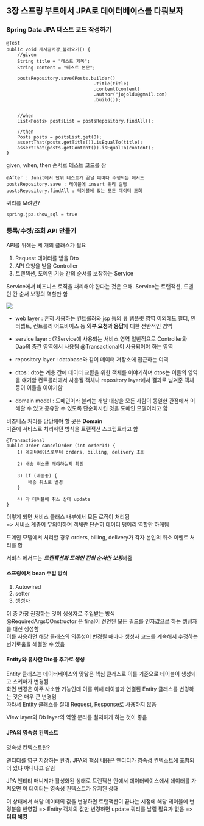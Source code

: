 ## 3장 스프링 부트에서 JPA로 데이터베이스를 다뤄보자


### Spring Data JPA 테스트 코드 작성하기


    @Test
    public void 게시글저장_불러오기() {
        //given
        String title = "테스트 제목";
        String content = "테스트 본문";

        postsRepository.save(Posts.builder()
                                    .title(title)
                                    .content(content)
                                    .author("jojoldu@gmail.com)
                                    .build());


        //when
        List<Posts> postsList = postsRepository.findAll();

        //then
        Posts posts = postsList.get(0);
        assertThat(posts.getTitle()).isEqualTo(title);
        assertThat(posts.getContent()).isEqualTo(content); 
    }


given, when, then 순서로 테스트 코드를 짬

    @After : Junit에서 단위 테스트가 끝날 때마다 수행되는 메서드
    postsRepository.save : 테이블에 insert 쿼리 실행
    postsRepository.findAll : 테이블에 있는 모든 데이터 조회


쿼리를 보려면?

    spring.jpa.show_sql = true



### 등록/수정/조회 API 만들기



API를 위해는 세 개의 클래스가 필요

1. Request 데이터를 받을 Dto
2. API 요청을 받을 Controller
3. 트랜잭션, 도메인 기능 간의 순서를 보장하는 Service

Service에서 비즈니스 로직을 처리해야 한다는 것은 오해. Service는 트랜잭션, 도멘인 간 순서 보장의 역할만 함

<img src="https://kyu9341.github.io/img/springLayer.png">

- web layer : 흔히 사용하는 컨트롤러와 jsp 등의 뷰 템플릿 영역
    이외에도 필터, 인터셉트, 컨트롤러 어드바이스 등 **외부 요청과 응답**에 대한 전반적인 영역

- service layer : @Service에 사용되는 서비스 영역
    일반적으로 Controller와 Dao의 중간 영역에서 사용됨 
    @Transactional이 사용되어야 하는 영역

- repository layer : database와 같이 데이터 저장소에 접근하는 여역

- dtos : dto는 계층 간에 데이터 교환을 위한 객체를 이야기하며 dtos는 이들의 영역을 얘기함
    컨트롤러에서 사용될 객체나 repository layer에서 결과로 넘겨준 객체 등이 이들을 이야기함

- domain model : 도메인이라 불리는 개발 대상을 모든 사람이 동일한 관점에서 이해할 수 있고 공유할 수 있도록 단순화시킨 것을 도메인 모델이라고 함


비즈니스 처리를 담당해야 할 곳은 **Domain**\
기존에 서비스로 처리하던 방식을 트랜잭션 스크립트라고 함

    @Transactional
    public Order cancelOrder (int orderId) {
        1) 데이터베이스로부터 orders, billing, delivery 조회
        
        2) 배송 취소를 해야하는지 확인

        3) if (배송중) {
            배송 취소로 변경
        }

        4) 각 테이블에 취소 상태 update
    }

이렇게 되면 서비스 클래스 내부에서 모든 로직이 처리됨\
=> 서비스 계층이 무의미하며 객체란 단순히 데이터 덩어리 역할만 하게됨

도메인 모델에서 처리할 경우 orders, billing, delivery가 각자 본인의 취소 이벤트 처리를 함

서비스 메서드는 ***트랜잭션과 도메인 간의 순서만 보장***해줌


#### 스프링에서 bean 주입 방식

1. Autowired
2. setter
3. 생성자

이 중 가장 권장하는 것이 생성자로 주입받는 방식\
@RequiredArgsCOnstructor 은 final이 선언된 모든 필드를 인자값으로 하는 생성자를 대신 생성함\
이를 사용하면 해당 클래스의 의존성이 변경될 때마다 생성자 코드를 계속해서 수정하는 번거로움을 해결할 수 있음

#### Entity와 유사한 Dto를 추가로 생성

Entity 클래스는 데이터베이스와 맞닿은 핵심 클래스로 이를 기준으로 테이블이 생성되고 스키마가 변경됨\
화면 변경은 아주 사소한 기능인데 이를 위해 테이블과 연결된 Entity 클래스를 변경하는 것은 매우 큰 변경임\
따라서 Entity 클래스를 절대 Request, Response로 사용하지 않음

View layer와 Db layer의 역할 분리를 철저하게 하는 것이 좋음


#### JPA의 영속성 컨텍스트

영속성 컨텍스트란?

엔티티를 영구 저장하는 환경.
JPA의 핵심 내용은 엔티티가 영속성 컨텍스트에 포함되어 있냐 아니냐고 갈림

JPA 엔티티 매니저가 활성화된 상태로 트랜잭션 안에서 데이터베이스에서 데이터를 가져오면 이 데이터는 영속성 컨텍스트가 유지된 상태

이 상태에서 해당 데이터의 값을 변경하면 트랜잭션이 끝나는 시점에 해당 테이블에 변경분을 반영함 => Entity 객체의 값만 변경하면 update 쿼리를 날릴 필요가 없음 => **더티 체킹**

